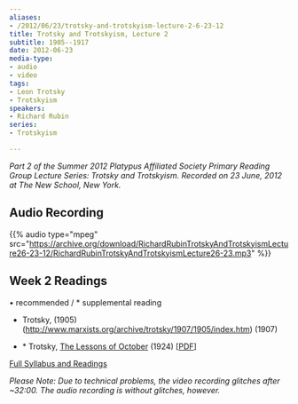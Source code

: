 ```yaml
---
aliases:
- /2012/06/23/trotsky-and-trotskyism-lecture-2-6-23-12
title: Trotsky and Trotskyism, Lecture 2
subtitle: 1905--1917
date: 2012-06-23
media-type:
- audio
- video
tags:
- Leon Trotsky
- Trotskyism
speakers:
- Richard Rubin
series:
- Trotskyism

---
```

_Part 2 of the Summer 2012 Platypus Affiliated Society Primary Reading Group Lecture Series: Trotsky and Trotskyism. Recorded on 23 June, 2012 at The New School, New York._

## Audio Recording

{{% audio type="mpeg" src="https://archive.org/download/RichardRubinTrotskyAndTrotskyismLecture26-23-12/RichardRubinTrotskyAndTrotskyismLecture26-23.mp3" %}}

## Week 2 Readings

• recommended / * supplemental reading

* Trotsky, (1905)(http://www.marxists.org/archive/trotsky/1907/1905/index.htm) (1907)

* \* Trotsky, [The Lessons of October](http://www.marxists.org/archive/trotsky/1924/lessons/index.htm) (1924) [[PDF](/file/readings/trotskyoctober.pdf)]

[Full Syllabus and Readings](/2012/05/08/platypus-summer-2012-trotsky-and-trotskyism/)

_Please Note: Due to technical problems, the video recording glitches after ~32:00. The audio recording is without glitches, however._
